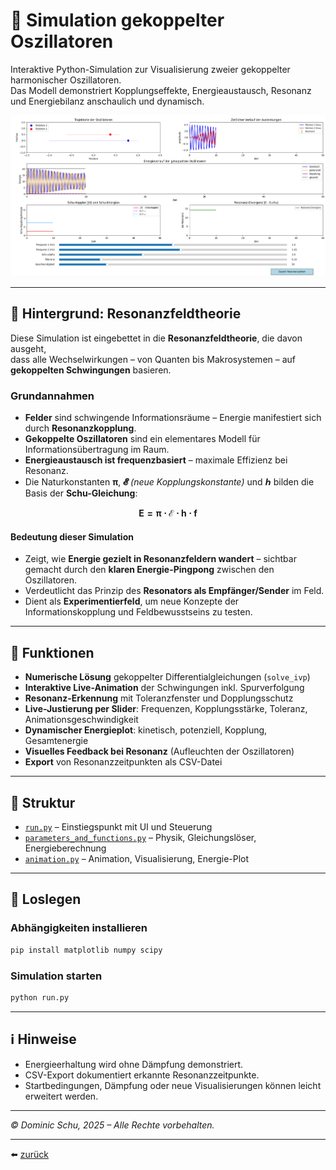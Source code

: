 # 🧪 Simulation gekoppelter Oszillatoren

Interaktive Python-Simulation zur Visualisierung zweier gekoppelter harmonischer Oszillatoren.  
Das Modell demonstriert Kopplungseffekte, Energieaustausch, Resonanz und Energiebilanz anschaulich und dynamisch.

<p align="center">
  <img src="screenshot.png" alt="Atommodell" width="800"/>
</p>

---

## 🧠 Hintergrund: Resonanzfeldtheorie

Diese Simulation ist eingebettet in die **Resonanzfeldtheorie**, die davon ausgeht,  
dass alle Wechselwirkungen – von Quanten bis Makrosystemen – auf **gekoppelten Schwingungen** basieren.

### Grundannahmen

- **Felder** sind schwingende Informationsräume – Energie manifestiert sich durch **Resonanzkopplung**.  
- **Gekoppelte Oszillatoren** sind ein elementares Modell für Informationsübertragung im Raum.  
- **Energieaustausch ist frequenzbasiert** – maximale Effizienz bei Resonanz.  
- Die Naturkonstanten **π**, **𝓔** *(neue Kopplungskonstante)* und **ℎ** bilden die Basis der **Schu-Gleichung**:

$$
\mathbf{E = \pi \cdot \mathcal{E} \cdot h \cdot f}
$$

#### Bedeutung dieser Simulation

- Zeigt, wie **Energie gezielt in Resonanzfeldern wandert** – sichtbar gemacht durch den **klaren Energie-Pingpong** zwischen den Oszillatoren.  
- Verdeutlicht das Prinzip des **Resonators als Empfänger/Sender** im Feld.  
- Dient als **Experimentierfeld**, um neue Konzepte der Informationskopplung und Feldbewusstseins zu testen.

---

## 🔧 Funktionen

* **Numerische Lösung** gekoppelter Differentialgleichungen (`solve_ivp`)  
* **Interaktive Live-Animation** der Schwingungen inkl. Spurverfolgung  
* **Resonanz-Erkennung** mit Toleranzfenster und Dopplungsschutz  
* **Live-Justierung per Slider**: Frequenzen, Kopplungsstärke, Toleranz, Animationsgeschwindigkeit  
* **Dynamischer Energieplot**: kinetisch, potenziell, Kopplung, Gesamtenergie  
* **Visuelles Feedback bei Resonanz** (Aufleuchten der Oszillatoren)  
* **Export** von Resonanzzeitpunkten als CSV-Datei  

---

## 🧩 Struktur

* [`run.py`](run.py) – Einstiegspunkt mit UI und Steuerung  
* [`parameters_and_functions.py`](parameters_and_functions.py) – Physik, Gleichungslöser, Energieberechnung  
* [`animation.py`](animation.py) – Animation, Visualisierung, Energie-Plot  

---

## 🚀 Loslegen

### Abhängigkeiten installieren

```bash
pip install matplotlib numpy scipy
```

### Simulation starten

```bash
python run.py
```

---

## ℹ️ Hinweise

* Energieerhaltung wird ohne Dämpfung demonstriert.
* CSV-Export dokumentiert erkannte Resonanzzeitpunkte.
* Startbedingungen, Dämpfung oder neue Visualisierungen können leicht erweitert werden.

---

*© Dominic Schu, 2025 – Alle Rechte vorbehalten.*

---

⬅️ [zurück](../README.md)